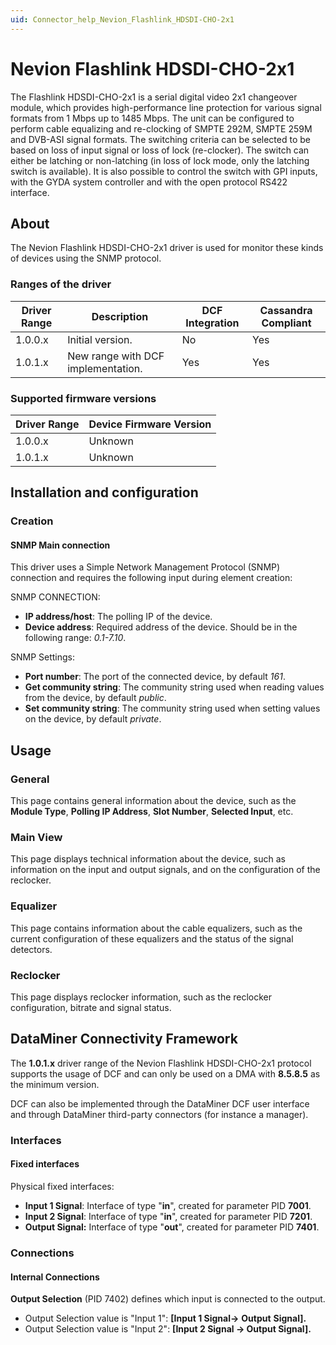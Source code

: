 ```yaml
---
uid: Connector_help_Nevion_Flashlink_HDSDI-CHO-2x1
---
```


# Nevion Flashlink HDSDI-CHO-2x1

The Flashlink HDSDI-CHO-2x1 is a serial digital video 2x1 changeover module, which provides high-performance line protection for various signal formats from 1 Mbps up to 1485 Mbps. The unit can be configured to perform cable equalizing and re-clocking of SMPTE 292M, SMPTE 259M and DVB-ASI signal formats. The switching criteria can be selected to be based on loss of input signal or loss of lock (re-clocker). The switch can either be latching or non-latching (in loss of lock mode, only the latching switch is available). It is also possible to control the switch with GPI inputs, with the GYDA system controller and with the open protocol RS422 interface.

## About

The Nevion Flashlink HDSDI-CHO-2x1 driver is used for monitor these kinds of devices using the SNMP protocol.

### Ranges of the driver

| **Driver Range** | **Description**                    | **DCF Integration** | **Cassandra Compliant** |
|------------------|------------------------------------|---------------------|-------------------------|
| 1.0.0.x          | Initial version.                   | No                  | Yes                     |
| 1.0.1.x          | New range with DCF implementation. | Yes                 | Yes                     |

### Supported firmware versions

| **Driver Range** | **Device Firmware Version** |
|------------------|-----------------------------|
| 1.0.0.x          | Unknown                     |
| 1.0.1.x          | Unknown                     |

## Installation and configuration

### Creation

#### SNMP Main connection

This driver uses a Simple Network Management Protocol (SNMP) connection and requires the following input during element creation:

SNMP CONNECTION:

- **IP address/host**: The polling IP of the device.
- **Device address**: Required address of the device. Should be in the following range: *0.1-7.10*.

SNMP Settings:

- **Port number**: The port of the connected device, by default *161*.
- **Get community string**: The community string used when reading values from the device, by default *public*.
- **Set community string**: The community string used when setting values on the device, by default *private*.

## Usage

### General

This page contains general information about the device, such as the **Module Type**, **Polling IP Address**, **Slot Number**, **Selected Input**, etc.

### Main View

This page displays technical information about the device, such as information on the input and output signals, and on the configuration of the reclocker.

### Equalizer

This page contains information about the cable equalizers, such as the current configuration of these equalizers and the status of the signal detectors.

### Reclocker

This page displays reclocker information, such as the reclocker configuration, bitrate and signal status.

## DataMiner Connectivity Framework

The **1.0.1.x** driver range of the Nevion Flashlink HDSDI-CHO-2x1 protocol supports the usage of DCF and can only be used on a DMA with **8.5.8.5** as the minimum version.

DCF can also be implemented through the DataMiner DCF user interface and through DataMiner third-party connectors (for instance a manager).

### Interfaces

#### Fixed interfaces

Physical fixed interfaces:

- **Input 1 Signal**: Interface of type "**in**", created for parameter PID **7001**.
- **Input 2 Signal**: Interface of type "**in**", created for parameter PID **7201**.
- **Output Signal:** Interface of type "**out**", created for parameter PID **7401**.

### Connections

#### Internal Connections

**Output Selection** (PID 7402) defines which input is connected to the output.

- Output Selection value is "Input 1": **\[Input 1 Signal-\>** **Output** **Signal\].**
- Output Selection value is "Input 2": **\[Input 2 Signal -\> Output Signal\].**
